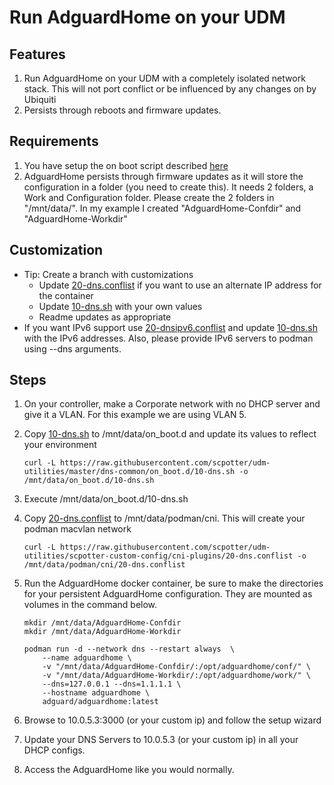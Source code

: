 # Run AdguardHome on your UDM

## Features

1. Run AdguardHome on your UDM with a completely isolated network stack.  This will not port conflict or be influenced by any changes on by Ubiquiti
2. Persists through reboots and firmware updates.

## Requirements

1. You have setup the on boot script described [here](https://github.com/boostchicken/udm-utilities/tree/master/on-boot-script)
1. AdguardHome persists through firmware updates as it will store the configuration in a folder (you need to create this). It needs 2 folders, a Work and Configuration folder. Please create the 2 folders in "/mnt/data/". In my example I created "AdguardHome-Confdir" and "AdguardHome-Workdir"

## Customization

* Tip: Create a branch with customizations
    * Update [20-dns.conflist](../cni-plugins/20-dns.conflist) if you want to use an alternate IP address for the container
    * Update [10-dns.sh](../dns-common/on_boot.d/10-dns.sh) with your own values
    * Readme updates as appropriate
* If you want IPv6 support use [20-dnsipv6.conflist](../cni-plugins/20-dnsipv6.conflist) and update [10-dns.sh](../dns-common/on_boot.d/10-dns.sh) with the IPv6 addresses. Also, please provide IPv6 servers to podman using --dns arguments.

## Steps

1. On your controller, make a Corporate network with no DHCP server and give it a VLAN. For this example we are using VLAN 5.
1. Copy [10-dns.sh](../dns-common/on_boot.d/10-dns.sh) to /mnt/data/on_boot.d and update its values to reflect your environment
    ```shell script
    curl -L https://raw.githubusercontent.com/scpotter/udm-utilities/master/dns-common/on_boot.d/10-dns.sh -o /mnt/data/on_boot.d/10-dns.sh
    ```
1. Execute /mnt/data/on_boot.d/10-dns.sh
1. Copy [20-dns.conflist](../cni-plugins/20-dns.conflist) to /mnt/data/podman/cni.  This will create your podman macvlan network
    ```shell script
    curl -L https://raw.githubusercontent.com/scpotter/udm-utilities/scpotter-custom-config/cni-plugins/20-dns.conflist -o /mnt/data/podman/cni/20-dns.conflist
    ```
1. Run the AdguardHome docker container, be sure to make the directories for your persistent AdguardHome configuration.  They are mounted as volumes in the command below.

    ```shell script
    mkdir /mnt/data/AdguardHome-Confdir
    mkdir /mnt/data/AdguardHome-Workdir
    
    podman run -d --network dns --restart always  \
        --name adguardhome \
        -v "/mnt/data/AdguardHome-Confdir/:/opt/adguardhome/conf/" \
        -v "/mnt/data/AdguardHome-Workdir/:/opt/adguardhome/work/" \
        --dns=127.0.0.1 --dns=1.1.1.1 \
        --hostname adguardhome \
        adguard/adguardhome:latest
    ```

1. Browse to 10.0.5.3:3000 (or your custom ip) and follow the setup wizard
1. Update your DNS Servers to 10.0.5.3 (or your custom ip) in all your DHCP configs.
1. Access the AdguardHome like you would normally.
